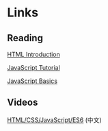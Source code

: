 # Links
## Reading

[HTML Introduction](https://www.w3schools.com/html/html_intro.asp) 

[JavaScript Tutorial](https://www.w3schools.com/js/) 

[JavaScript Basics](https://developer.mozilla.org/en-US/docs/Learn/Getting_started_with_the_web/JavaScript_basics) 

## Videos

[HTML/CSS/JavaScript/ES6](https://www.bilibili.com/video/BV1jj411P7Yp) (中文)
